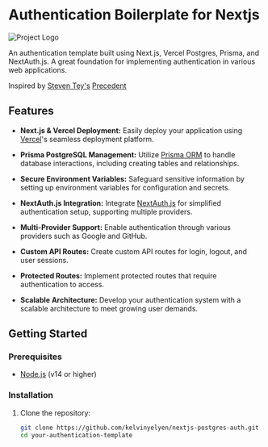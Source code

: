 # Authentication Boilerplate for Nextjs

![Project Logo](/logo.png)

An authentication template built using Next.js, Vercel Postgres, Prisma, and NextAuth.js.  A great foundation for implementing authentication in various web applications.

Inspired by [Steven Tey's](https://github.com/steven-tey) [Precedent](https://github.com/steven-tey/precedent)

## Features

- **Next.js & Vercel Deployment:** Easily deploy your application using [Vercel](https://vercel.com/)'s seamless deployment platform.
- **Prisma PostgreSQL Management:** Utilize [Prisma ORM](https://www.prisma.io/) to handle database interactions, including creating tables and relationships.
- **Secure Environment Variables:** Safeguard sensitive information by setting up environment variables for configuration and secrets.

- **NextAuth.js Integration:** Integrate [NextAuth.js](https://next-auth.js.org/) for simplified authentication setup, supporting multiple providers.
- **Multi-Provider Support:** Enable authentication through various providers such as Google and GitHub.
- **Custom API Routes:** Create custom API routes for login, logout, and user sessions.

- **Protected Routes:** Implement protected routes that require authentication to access.
- **Scalable Architecture:** Develop your authentication system with a scalable architecture to meet growing user demands.

## Getting Started

### Prerequisites

- [Node.js](https://nodejs.org/) (v14 or higher)

### Installation

1. Clone the repository:

   ```bash
   git clone https://github.com/kelvinyelyen/nextjs-postgres-auth.git
   cd your-authentication-template